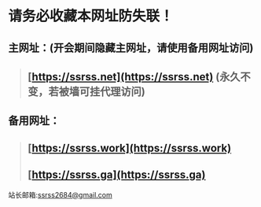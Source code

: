 # 请务必收藏本网址防失联！
## 主网址：(开会期间隐藏主网址，请使用备用网址访问)
> ## **[https://ssrss.net](https://ssrss.net)** (永久不变，若被墙可挂代理访问)
## 备用网址：
> ## **[https://ssrss.work](https://ssrss.work)**
> ## **[https://ssrss.ga](https://ssrss.ga)**

站长邮箱:[ssrss2684@gmail.com](mailto:name@email.com)
